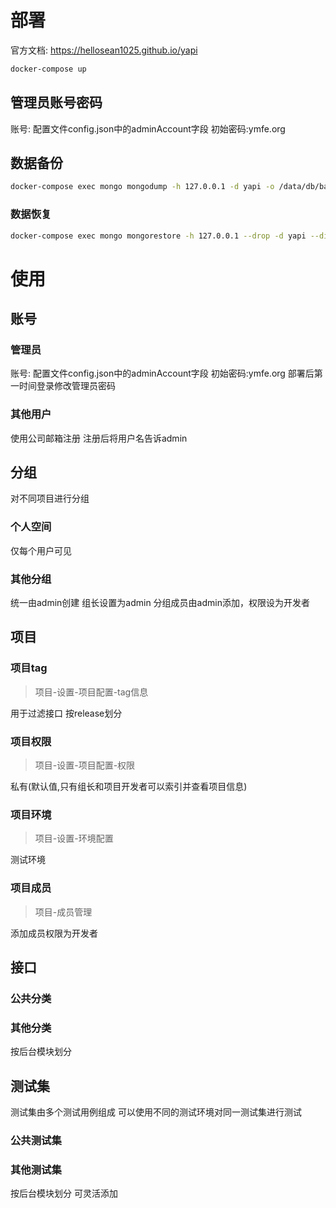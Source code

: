 # 部署
官方文档: https://hellosean1025.github.io/yapi
```bash
docker-compose up
```
## 管理员账号密码
账号: 配置文件config.json中的adminAccount字段
初始密码:ymfe.org
## 数据备份
```bash
docker-compose exec mongo mongodump -h 127.0.0.1 -d yapi -o /data/db/backup_`date "+%Y-%m-%d-%H-%M-%S"`
```
### 数据恢复
```bash
docker-compose exec mongo mongorestore -h 127.0.0.1 --drop -d yapi --dir /data/db/backup_2019-09-04-15-42-48/yapi
```
# 使用
## 账号
### 管理员
账号: 配置文件config.json中的adminAccount字段
初始密码:ymfe.org
部署后第一时间登录修改管理员密码

### 其他用户
使用公司邮箱注册
注册后将用户名告诉admin

## 分组
对不同项目进行分组
### 个人空间
仅每个用户可见
### 其他分组
统一由admin创建
组长设置为admin
分组成员由admin添加，权限设为开发者

## 项目
### 项目tag
> 项目-设置-项目配置-tag信息

用于过滤接口
按release划分

### 项目权限
> 项目-设置-项目配置-权限

私有(默认值,只有组长和项目开发者可以索引并查看项目信息)

### 项目环境
> 项目-设置-环境配置

测试环境

### 项目成员
> 项目-成员管理

添加成员权限为开发者

## 接口
### 公共分类
### 其他分类
按后台模块划分

## 测试集
测试集由多个测试用例组成
可以使用不同的测试环境对同一测试集进行测试
### 公共测试集
### 其他测试集
按后台模块划分
可灵活添加